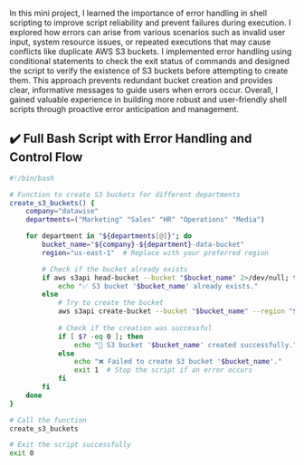 In this mini project, I learned the importance of error handling in shell scripting to improve script reliability and prevent failures during execution. I explored how errors can arise from various scenarios such as invalid user input, system resource issues, or repeated executions that may cause conflicts like duplicate AWS S3 buckets. I implemented error handling using conditional statements to check the exit status of commands and designed the script to verify the existence of S3 buckets before attempting to create them. This approach prevents redundant bucket creation and provides clear, informative messages to guide users when errors occur. Overall, I gained valuable experience in building more robust and user-friendly shell scripts through proactive error anticipation and management.


## ✔️ Full Bash Script with Error Handling and Control Flow
```bash
#!/bin/bash

# Function to create S3 buckets for different departments
create_s3_buckets() {
    company="datawise"
    departments=("Marketing" "Sales" "HR" "Operations" "Media")

    for department in "${departments[@]}"; do
        bucket_name="${company}-${department}-data-bucket"
        region="us-east-1"  # Replace with your preferred region

        # Check if the bucket already exists
        if aws s3api head-bucket --bucket "$bucket_name" 2>/dev/null; then
            echo "✅ S3 bucket '$bucket_name' already exists."
        else
            # Try to create the bucket
            aws s3api create-bucket --bucket "$bucket_name" --region "$region" --create-bucket-configuration LocationConstraint="$region"
            
            # Check if the creation was successful
            if [ $? -eq 0 ]; then
                echo "🎉 S3 bucket '$bucket_name' created successfully."
            else
                echo "❌ Failed to create S3 bucket '$bucket_name'."
                exit 1  # Stop the script if an error occurs
            fi
        fi
    done
}

# Call the function
create_s3_buckets

# Exit the script successfully
exit 0
```